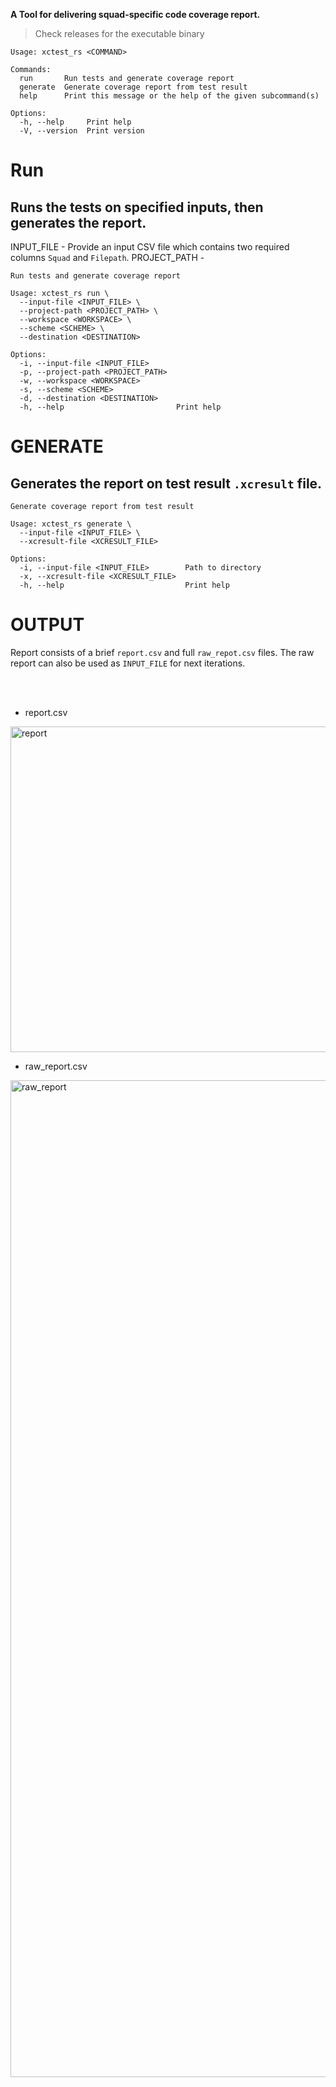 **A Tool for delivering squad-specific code coverage report.**
> Check releases for the executable binary

```shell
Usage: xctest_rs <COMMAND>

Commands:
  run       Run tests and generate coverage report
  generate  Generate coverage report from test result
  help      Print this message or the help of the given subcommand(s)

Options:
  -h, --help     Print help
  -V, --version  Print version
```

# Run

## Runs the tests on specified inputs, then generates the report.

INPUT_FILE - Provide an input CSV file which contains two required columns `Squad` and `Filepath`.
PROJECT_PATH - 

```shell
Run tests and generate coverage report

Usage: xctest_rs run \
  --input-file <INPUT_FILE> \
  --project-path <PROJECT_PATH> \
  --workspace <WORKSPACE> \
  --scheme <SCHEME> \
  --destination <DESTINATION>

Options:
  -i, --input-file <INPUT_FILE>      
  -p, --project-path <PROJECT_PATH>  
  -w, --workspace <WORKSPACE>        
  -s, --scheme <SCHEME>              
  -d, --destination <DESTINATION>    
  -h, --help                         Print help
```

# GENERATE

## Generates the report on test result `.xcresult` file.

```shell
Generate coverage report from test result

Usage: xctest_rs generate \
  --input-file <INPUT_FILE> \
  --xcresult-file <XCRESULT_FILE>

Options:
  -i, --input-file <INPUT_FILE>        Path to directory
  -x, --xcresult-file <XCRESULT_FILE>  
  -h, --help                           Print help
```

# OUTPUT

Report consists of a brief `report.csv` and full `raw_repot.csv` files. The raw report can also be used as `INPUT_FILE` for next iterations.

</br>
</br>


- report.csv
<img width="521" alt="report" src="https://github.com/kenalizadeh/xctest_rs/assets/4370392/fdb023ca-3ecb-4c47-9938-f17bb21eb8c4">

- raw_report.csv
<img width="1595" alt="raw_report" src="https://github.com/kenalizadeh/xctest_rs/assets/4370392/79445dcf-1fe1-4bcb-9664-8d2c15fef04b">
